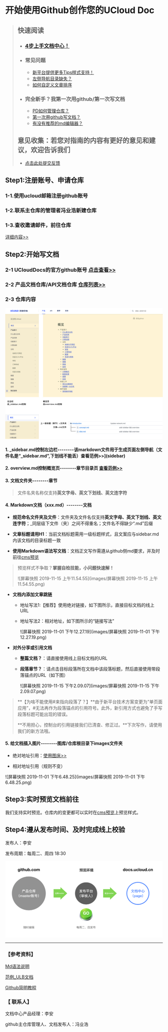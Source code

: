 # 开始使用Github创作您的UCloud Doc
> ## 快速阅读
>
> - ### [4步上手文档中心！](#step1注册账号申请仓库)
>
> - ### 常见问题
>
>   - [新平台提供更多Tips样式支持！](faq)
>   - [左侧导航目录缺失？](faq)
>   - [如何自定义文章排序](faq)
>
> - ### 完全新手？我第一次用github/第一次写文档
>
>   - [PD如何管理仓库？](duty)
>   - [第一次用github写文档？](create)
>   - [有没有推荐的md编辑器？](typora_github)
>
> ## 意见收集：若您对指南的内容有更好的意见和建议，欢迎告诉我们
>
> * [点击此处提交反馈](https://github.com/leaishere/docs_new/issues/1)



## Step1:注册账号、申请仓库

### 1-1.使用**ucloud邮箱**注册github账号

### 1-2.联系主仓库的管理者冯业浩新建仓库

### 1-3.查收邀请邮件，前往仓库

[详细内容>>](before_work)



## Step2:开始写文档

### 2-1 **UCloudDocs的官方github账号** [点击查看>>](https://github.com/UCloudDocs)

### 2-2 **产品文档仓库/API文档仓库** [仓库列表>>](https://github.com/UCloudDocs?tab=repositories)

### 2-3 **仓库内容**

![画板](images/画板.jpg)

#### 	1. _sidebar.md控制左边栏--------该markdown文件用于生成页面左侧导航（文件名是“\_sidebar.md”,下划线不能丢）查看范例>>](sidebar)

#### 	2.  overview.md控制概览页--------章节目录页   [查看范例>>](overview)

#### 	3.  文档文件夹--------章节

> 文件名夹名称仅支持**英文字母、英文下划线、英文连字符**

#### 	4.  Markdown文档（xxx.md）--------文档	

* **规范命名文件夹及文件**：文件夹及文件名仅支持**英文字母、英文下划线、英文连字符**；_同层级下文件（夹）之间不得重名；文件名不得缺少“.md”后缀

* **文章标题请用H1**：当前文档标题需用一级标题样式，且文案应与sidebar.md内该文档的目录标题一致

* **使用Markdown语法写文档**：文档正文写作需遵从github侧md要求，并及时前往[cms预览](cms.docs.ucloudadmin.com)

>  预览样式不争取？**掌握自检技能，小问题快速解！**
>
> ![屏幕快照 2019-11-15 上午11.54.55](images/屏幕快照 2019-11-15 上午11.54.55.png)

* **文档内添加文章跳链**

  * 地址写法1:【推荐】使用绝对链接，如下图所示，直接目标文档的线上URL

  * 地址写法2：相对地址，如下图所示的“链接写法”

    ![屏幕快照 2019-11-01 下午12.27.19](images/屏幕快照 2019-11-01 下午12.27.19.png)

* **对外分享或引用文档**

  * **整篇文档？**：请直接使用线上目标文档的URL

  * **段落章节？**：请点击目标段落所在文档中该段落标题，然后直接使用带段落锚点的URL（如下图）

    ![屏幕快照 2019-11-15 下午2.09.07](images/屏幕快照 2019-11-15 下午2.09.07.png)

> **【为啥不能使用#来指向段落了？】**由于新平台技术方案变更为“单页面应用”，#无法再作为段落锚点的引用符号。此外，新引用方式也避免了手写段落标题可能出现的错误。
>
> **不用担心，控制台的引用链接我们已清查、修正过。**下次写作，请使用我们的新方法哦。

#### 	5. **给文档插入图片--------图库/仓库根目录下images文件夹**

* 绝对地址引用：[使用图床>>](http://docs.ucloudadmin.com/5b10f62667ded1519074449f/edit)

- 相对地址引用（规则不变）

![屏幕快照 2019-11-01 下午6.48.25](images/屏幕快照 2019-11-01 下午6.48.25.png)



## Step3:实时预览文档前往 

我们支持实时预览。仓库内的变更都可以实时在[cms预览](cms.docs.ucloudadmin.com)上预览样式。



## Step4:遵从发布时间、及时完成线上校验

发布人：李安

发布周期：每周二、周四 18:30

![文档项目页面，你可以创建文档/上传文档](images/publish-1904769.png)



------

### 【参考资料】

[Md语法说明](https://www.jianshu.com/p/40ba812dd973)  

[范例_ULB文档](https://github.com/UCloudDocs/UCloud-document/tree/master/network/ulb)

[Github简明教程](https://github.com/UCloudDocs/UCloud-document/tree/master/network/ulb)



### 【 联系人】

文档中心产品经理：李安

github主仓库管理人、文档发布人：冯业浩


